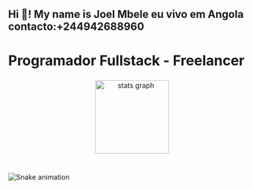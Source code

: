 <h2 align="left">Hi 👋! My name is Joel Mbele eu vivo em Angola contacto:+244942688960</h2>

###

<h1 align="left">Programador Fullstack - Freelancer</h1>

###

<div align="center">
  <img src="https://github-readme-stats.vercel.app/api?username=joelmbele-eng&hide_title=false&hide_rank=false&show_icons=true&include_all_commits=true&count_private=true&disable_animations=false&theme=gruvbox&locale=en&hide_border=false" height="150" alt="stats graph"  />

</div>

###


###



<br clear="both">

<img src="https://raw.githubusercontent.com/joelmbele-eng/joelmbele-eng/output/snake.svg" alt="Snake animation" />

###
